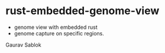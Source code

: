 # rust-embedded-genome-view
 - genome view with embedded rust
 - genome capture on specific regions.

Gaurav Sablok
